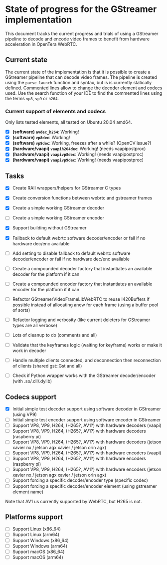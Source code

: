 # State of progress for the GStreamer implementation

This document tracks the current progress and trials of using a GStreamer pipeline to decode and encode video frames to benefit from hardware acceleration in OpenTera WebRTC.

## Current state

The current state of the implementation is that it is possible to create a GStreamer pipeline that can decode video frames.
The pipeline is created using the `parse_launch` function and syntax, but is is currently statically defined.
Commented lines allow to change the decoder element and codecs used.
Use the search function of your IDE to find the commented lines using the terms `vp8`, `vp9` or `h264`.

### Current support of elements and codecs
Only lists tested elements, all tested on Ubuntu 20.04 amd64.

- [x] **(software) `avdec_h264`**: Working!
- [x] **(software) `vp8dec`**: Working!
- [x] **(software) `vp9dec`**: Working, freezes after a while? (OpenCV issue?)
- [x] **(hardware/vaapi) `vaapih264dec`**: Working! (needs vaapipostproc)
- [x] **(hardware/vaapi) `vaapivp8dec`**: Working! (needs vaapipostproc)
- [x] **(hardware/vaapi) `vaapivp9dec`**: Working! (needs vaapipostproc)

## Tasks

- [x] Create RAII wrappers/helpers for GStreamer C types
- [x] Create conversion functions between webrtc and gstreamer frames
- [x] Create a simple working GStreamer decoder
- [ ] Create a simple working GStreamer encoder
- [x] Support building without GStreamer
- [x] Fallback to default webrtc software decoder/encoder or fail if no hardware dec/enc available
- [ ] Add setting to disable fallback to default webrtc software decoder/encoder or fail if no hardware dec/enc available
- [ ] Create a compounded decoder factory that instantiates an available decoder for the platform if it can
- [ ] Create a compounded encoder factory that instantiates an available encoder for the platform if it can
- [ ] Refactor GStreamerVideoFrameLibWebRTC to reuse I420Buffers if possible instead of allocating anew for each frame (using a buffer pool of sorts)
- [ ] Refactor logging and verbosity (like current deleters for GStreamer types are all verbose)
- [ ] Lots of cleanup to do (comments and all)
- [ ] Validate that the keyframes logic (waiting for keyframe) works or make it work in decoder
- [ ] Handle multiple clients connected, and deconnection then reconnection of clients (shared gst::Gst and all)
- [ ] Check if Python wrapper works with the GStreamer decoder/encoder (with .so/.dll/.dylib)


## Codecs support

- [x] Initial simple test decoder support using software decoder in GStreamer (using VP9)
- [ ] Initial simple test encoder support using software encoder in GStreamer
- [ ] Support VP8, VP9, H264, (H265?, AV1?) with hardware decoders (vaapi)
- [ ] Support VP8, VP9, H264, (H265?, AV1?) with hardware decoders (raspberry pi)
- [ ] Support VP8, VP9, H264, (H265?, AV1?) with hardware decoders (jetson xavier nx / jetson agx xavier / jetson orin agx)
- [ ] Support VP8, VP9, H264, (H265?, AV1?) with hardware encoders (vaapi)
- [ ] Support VP8, VP9, H264, (H265?, AV1?) with hardware encoders (raspberry pi)
- [ ] Support VP8, VP9, H264, (H265?, AV1?) with hardware encoders (jetson xavier nx / jetson agx xavier / jetson orin agx)
- [ ] Support forcing a specific decoder/encoder type (specific codec)
- [ ] Support forcing a specific decoder/encoder element (using gstreamer element name)

Note that AV1 us currently supported by WebRTC, but H265 is not.

## Platforms support

- [ ] Support Linux (x86_64)
- [ ] Support Linux (arm64)
- [ ] Support Windows (x86_64)
- [ ] Support Windows (arm64)
- [ ] Support macOS (x86_64)
- [ ] Support macOS (arm64)
